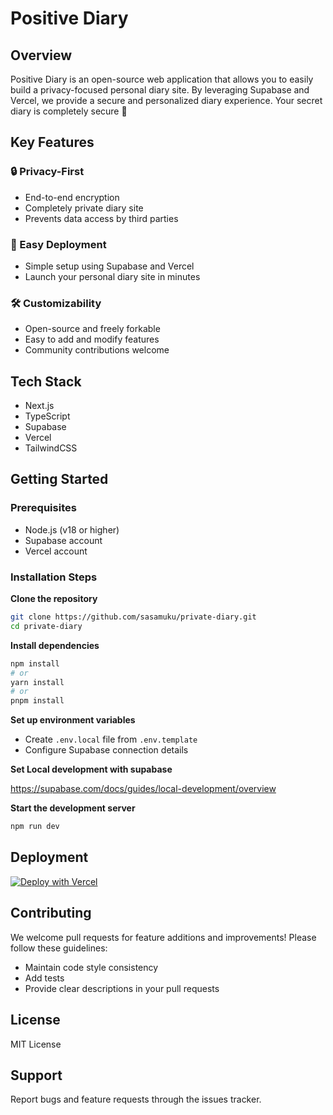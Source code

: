 # Positive Diary

## Overview

Positive Diary is an open-source web application that allows you to easily build a privacy-focused personal diary site. By leveraging Supabase and Vercel, we provide a secure and personalized diary experience. Your secret diary is completely secure 🔐

## Key Features

### 🔒 Privacy-First
- End-to-end encryption
- Completely private diary site
- Prevents data access by third parties

### 🚀 Easy Deployment
- Simple setup using Supabase and Vercel
- Launch your personal diary site in minutes

### 🛠️ Customizability
- Open-source and freely forkable
- Easy to add and modify features
- Community contributions welcome

## Tech Stack

- Next.js
- TypeScript
- Supabase
- Vercel
- TailwindCSS

## Getting Started

### Prerequisites

- Node.js (v18 or higher)
- Supabase account
- Vercel account

### Installation Steps

**Clone the repository**

```bash
git clone https://github.com/sasamuku/private-diary.git
cd private-diary
```

**Install dependencies**

```bash
npm install
# or
yarn install
# or
pnpm install
```

**Set up environment variables**

- Create `.env.local` file from `.env.template`
- Configure Supabase connection details

**Set Local development with supabase**

https://supabase.com/docs/guides/local-development/overview

**Start the development server**

```bash
npm run dev
```

## Deployment

[![Deploy with Vercel](https://vercel.com/button)](https://vercel.com/new)

## Contributing

We welcome pull requests for feature additions and improvements! Please follow these guidelines:
- Maintain code style consistency
- Add tests
- Provide clear descriptions in your pull requests

## License

MIT License

## Support

Report bugs and feature requests through the issues tracker.
